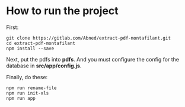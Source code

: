 # How to run the project
First:

    git clone https://gitlab.com/Abned/extract-pdf-montafilant.git
    cd extract-pdf-montafilant
    npm install --save

Next, put the pdfs into **pdfs**. And you must configure the config for the database in **src/app/config.js**.

Finally, do these:

    npm run rename-file
    npm run init-xls
    npm run app